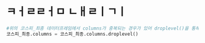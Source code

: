 # ㅋㅓㄹㄹㅓㅁ ㄴㅐㄹㅣㄱㅣ

```python
#위의 코스피_최종 데이터프레임에서 columns가 중복되는 경우가 있어 droplevel()을 통해 레벨 다운 
코스피_최종.columns = 코스피_최종.columns.droplevel()
```
